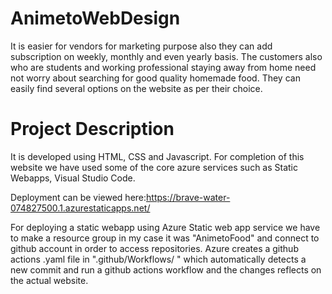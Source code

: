# AnimetoWebDesign
It is easier for vendors  for marketing purpose also they can add subscription on weekly, monthly and even yearly basis. The customers also who are students and working professional staying away from home need not worry about searching for good quality homemade food. They can easily find several options on the website as per their choice.



# Project Description 

It is developed using HTML, CSS and Javascript.
For completion of this website we have used some of the core azure services such as Static Webapps, Visual Studio Code.

Deployment can be viewed here:https://brave-water-074827500.1.azurestaticapps.net/


For deploying a static webapp using Azure Static web app service we have to make a resource group in my case it was "AnimetoFood" and connect to github account in order to access repositories. Azure creates a github actions .yaml file in ".github/Workflows/ " which automatically detects a new commit and run a github actions workflow and the changes reflects on the actual website.
